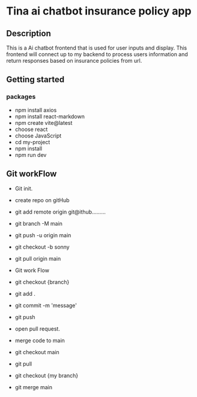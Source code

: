 # Tina ai chatbot insurance policy app

## Description

This is a Ai chatbot frontend that is used for user inputs and display. This frontend will connect up to my backend to process users information and return responses based on insurance policies from url.

## Getting started

### packages

- npm install axios
- npm install react-markdown
- npm create vite@latest
- choose react
- choose JavaScript
- cd my-project
- npm install
- npm run dev


## Git workFlow

- Git init.
- create repo on gitHub
- git add remote origin git@ithub.........
- git branch -M main
- git push -u origin main
- git checkout -b sonny
- git pull origin main
- Git work Flow

- git checkout {branch}
- git add .
- git commit -m 'message'
- git push
- open pull request.
- merge code to main
- git checkout main
- git pull
- git checkout {my branch}
- git merge main


